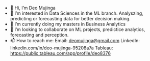 - 👋 Hi, I’m Deo Mujinga
- 👀 I’m interested in Data Sciences in the ML branch. Analyszing, predicting or forecasting data for better decision making.
- 🌱 I’m currently doing my masters in Business Analytics
- 💞️ I’m looking to collaborate on ML projects, predictice analytics, forecasting and perception.
- 📫 How to reach me:
     Email: deomujinga@gmail.com
     LinkedIn: linkedin.com/in/deo-mujinga-95208a7a
     Tableau: https://public.tableau.com/app/profile/deo8376

<!---
deomujinga/deomujinga is a ✨ special ✨ repository because its `README.md` (this file) appears on your GitHub profile.
You can click the Preview link to take a look at your changes.
--->
